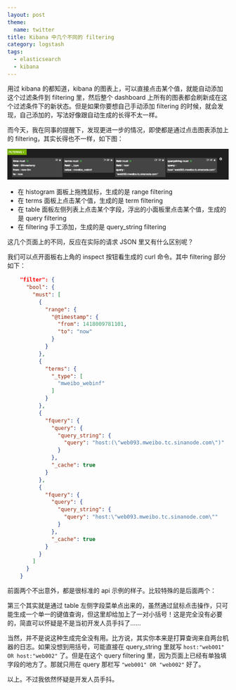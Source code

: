 ```yaml
---
layout: post
theme:
  name: twitter
title: Kibana 中几个不同的 filtering
category: logstash
tags:
  - elasticsearch
  - kibana
---
```


用过 kibana 的都知道，kibana 的图表上，可以直接点击某个值，就能自动添加这个过滤条件到 filtering 里，然后整个 dashboard 上所有的图表都会刷新成在这个过滤条件下的新状态。但是如果你要想自己手动添加 filtering 的时候，就会发现，自己添加的，写法好像跟自动生成的长得不太一样。

而今天，我在同事的提醒下，发现更进一步的情况，即使都是通过点击图表添加上的 filtering，其实长得也不一样，如下图：

![](/images/uploads/filterings.png)

* 在 histogram 面板上拖拽鼠标，生成的是 range filtering
* 在 terms 面板上点击某个值，生成的是 term filtering
* 在 table 面板左侧列表上点击某个字段，浮出的小面板里点击某个值，生成的是 query filtering
* 在 filtering 手工添加，生成的是 query_string filtering

这几个页面上的不同，反应在实际的请求 JSON 里又有什么区别呢？

我们可以点开面板右上角的 inspect 按钮看生成的 curl 命令。其中 filtering 部分如下：

```json
    "filter": {
      "bool": {
        "must": [
          {
            "range": {
              "@timestamp": {
                "from": 1418009781101,
                "to": "now"
              }
            }
          },
          {
            "terms": {
              "_type": [
                "mweibo_webinf"
              ]
            }
          },
          {
            "fquery": {
              "query": {
                "query_string": {
                  "query": "host:(\"web093.mweibo.tc.sinanode.com\")"
                }
              },
              "_cache": true
            }
          },
          {
            "fquery": {
              "query": {
                "query_string": {
                  "query": "host:\"web093.mweibo.tc.sinanode.com\""
                }
              },
              "_cache": true
            }
          }
        ]
      }
    }
```

前面两个不出意外，都是很标准的 api 示例的样子。比较特殊的是后面两个：

第三个其实就是通过 table 左侧字段菜单点出来的，虽然通过鼠标点击操作，只可能生成一个单一的键值查询，但这里却给加上了一对小括号！这是完全没有必要的，简直可以怀疑是不是当初开发人员手抖了……

当然，并不是说这种生成完全没有用。比方说，其实你本来是打算查询来自两台机器的日志。如果没想到用括号，可能直接在 query_string 里就写 `host:"web001" OR host:"web002"` 了。但是在这个 query filtering 里，因为页面上已经有单独填字段的地方了。那就只用在 query 那栏写 `"web001" OR "web002"` 好了。

以上。不过我依然怀疑是开发人员手抖。
